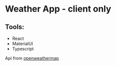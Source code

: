 # Weather App - client only
## Tools:

* React
* MaterialUI
* Typescript

Api from [openweathermap](https://openweathermap.org)


